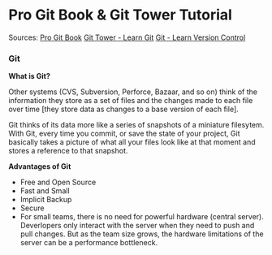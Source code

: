 
 # Pro Git Book & Git Tower Tutorial 

Sources: [Pro Git Book](https://git-scm.com/book/en/v2)
        [Git Tower - Learn Git](https://www.git-tower.com/learn/git/ebook/en/command-line/introduction)
        [Git - Learn Version Control](https://www.amazon.com/Git-step-step-Ultimate-beginners-ebook/dp/B0769JLP9C)
 
 
 ### Git 

 __What is Git?__

Other systems (CVS, Subversion, Perforce, Bazaar, and so on) think of the information they store as a set of files and the changes made to each file over time [they store data as changes to a base version of each file]. 

Git thinks of its data more like a series of snapshots of a miniature filesytem. With Git, every time you commit, or save the state of your project, Git basically takes a picture of what all your files look like at that moment and stores a reference to that snapshot. 

__Advantages of Git__
 
 * Free and Open Source
 * Fast and Small
 * Implicit Backup 
 * Secure 
 * For small teams, there is no need for powerful hardware (central server). Deverlopers only interact with the server when they need to push and pull changes. But as the team size grows, the hardware limitations of the server can be a performance bottleneck. 
   


